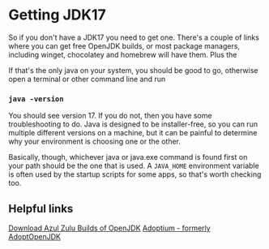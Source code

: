 # Getting JDK17

So if you don't have a JDK17 you need to get one. There's a couple of links where you can get free OpenJDK builds, or most package managers, including winget, chocolatey and homebrew will have them. Plus the 

If that's the only java on your system, you should be good to go, otherwise open a terminal or other command line and run

### `java -version`

You should see version 17.  If you do not, then you have some troubleshooting to do.  Java is designed to be installer-free, so you can run multiple different versions on a machine, but it can be painful to determine why your environment is choosing one or the other.

Basically, though, whichever java or java.exe command is found first on your path should be the one that is used. A `JAVA_HOME` environment variable is often used by the startup scripts for some apps, so that's worth checking too.

## Helpful links

[Download Azul Zulu Builds of OpenJDK](https://www.azul.com/downloads/?package=jdk#download-openjdk)
[Adoptium - formerly AdoptOpenJDK](https://adoptium.net/)